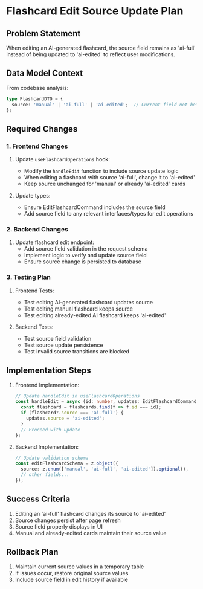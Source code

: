 # Flashcard Edit Source Update Plan

## Problem Statement
When editing an AI-generated flashcard, the source field remains as 'ai-full' instead of being updated to 'ai-edited' to reflect user modifications.

## Data Model Context
From codebase analysis:
```typescript
type FlashcardDTO = {
  source: 'manual' | 'ai-full' | 'ai-edited';  // Current field not being updated
};
```

## Required Changes

### 1. Frontend Changes
1. Update `useFlashcardOperations` hook:
   - Modify the `handleEdit` function to include source update logic
   - When editing a flashcard with source 'ai-full', change it to 'ai-edited'
   - Keep source unchanged for 'manual' or already 'ai-edited' cards

2. Update types:
   - Ensure EditFlashcardCommand includes the source field
   - Add source field to any relevant interfaces/types for edit operations

### 2. Backend Changes
1. Update flashcard edit endpoint:
   - Add source field validation in the request schema
   - Implement logic to verify and update source field
   - Ensure source change is persisted to database

### 3. Testing Plan
1. Frontend Tests:
   - Test editing AI-generated flashcard updates source
   - Test editing manual flashcard keeps source
   - Test editing already-edited AI flashcard keeps 'ai-edited'

2. Backend Tests:
   - Test source field validation
   - Test source update persistence
   - Test invalid source transitions are blocked

## Implementation Steps

1. Frontend Implementation:
   ```typescript
   // Update handleEdit in useFlashcardOperations
   const handleEdit = async (id: number, updates: EditFlashcardCommand) => {
     const flashcard = flashcards.find(f => f.id === id);
     if (flashcard?.source === 'ai-full') {
       updates.source = 'ai-edited';
     }
     // Proceed with update
   };
   ```

2. Backend Implementation:
   ```typescript
   // Update validation schema
   const editFlashcardSchema = z.object({
     source: z.enum(['manual', 'ai-full', 'ai-edited']).optional(),
     // other fields...
   });
   ```

## Success Criteria
1. Editing an 'ai-full' flashcard changes its source to 'ai-edited'
2. Source changes persist after page refresh
3. Source field properly displays in UI
4. Manual and already-edited cards maintain their source value

## Rollback Plan
1. Maintain current source values in a temporary table
2. If issues occur, restore original source values
3. Include source field in edit history if available 